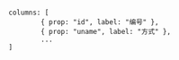 <czp-table :tableData="tableData" :columns="columns"></czp-table>


```

columns: [
        { prop: "id", label: "编号" },
        { prop: "uname", label: "方式" },
        ...
]
```